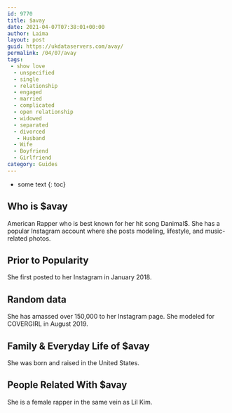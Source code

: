 ```yaml
---
id: 9770
title: $avay
date: 2021-04-07T07:38:01+00:00
author: Laima
layout: post
guid: https://ukdataservers.com/avay/
permalink: /04/07/avay
tags:
 - show love
  - unspecified
  - single
  - relationship
  - engaged
  - married
  - complicated
  - open relationship
  - widowed
  - separated
  - divorced
   - Husband
  - Wife
  - Boyfriend
  - Girlfriend
category: Guides
---
```


* some text
{: toc}


## Who is $avay
                  
                  
                  
American Rapper who is best known for her hit song Danimal$. She has a popular Instagram account where she posts modeling, lifestyle, and music-related photos.
                  
              
            
              
            
                
                
                
## Prior to Popularity
                  
                  
                  
She first posted to her Instagram in January 2018.
                  
              
            
              
            
                
                
                
## Random data
                  
                  
                  
She has amassed over 150,000 to her Instagram page. She modeled for COVERGIRL in August 2019.
                  
              
            
              
            
                
                
                
## Family & Everyday Life of $avay
                  
                  
                  
She was born and raised in the United States.
                  
              
            
              
            
                
                
                
## People Related With $avay
                  
                  
                  
She is a female rapper in the same vein as Lil Kim.
                  
              
            
              
            
                
              
            
              
              
            
            
              
            
          
          
          